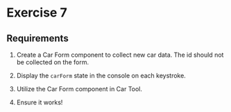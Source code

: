 # Exercise 7

## Requirements

1. Create a Car Form component to collect new car data. The id should not be collected on the form.

2. Display the `carForm` state in the console on each keystroke.

3. Utilize the Car Form component in Car Tool.

4. Ensure it works!